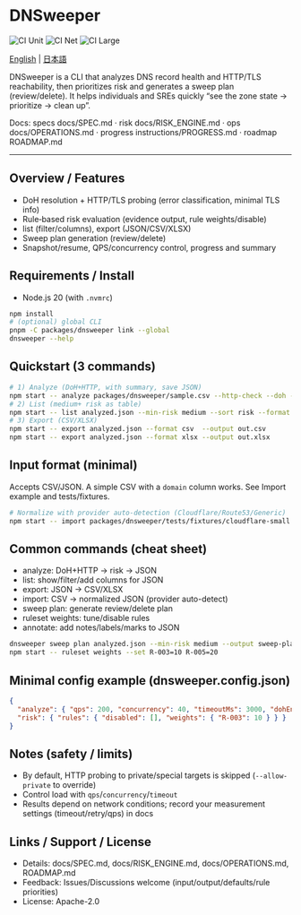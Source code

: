 # DNSweeper

![CI Unit](https://github.com/Kazu-dnssweeper/dnsweeper.ver2/actions/workflows/ci-unit.yml/badge.svg)
![CI Net](https://github.com/Kazu-dnssweeper/dnsweeper.ver2/actions/workflows/ci-net.yml/badge.svg)
![CI Large](https://github.com/Kazu-dnssweeper/dnsweeper.ver2/actions/workflows/ci-large.yml/badge.svg)

[English](README.en.md) | [日本語](README.md)

DNSweeper is a CLI that analyzes DNS record health and HTTP/TLS reachability, then prioritizes risk and generates a sweep plan (review/delete). It helps individuals and SREs quickly “see the zone state → prioritize → clean up”.

Docs: specs docs/SPEC.md · risk docs/RISK_ENGINE.md · ops docs/OPERATIONS.md · progress instructions/PROGRESS.md · roadmap ROADMAP.md

---

## Overview / Features
- DoH resolution + HTTP/TLS probing (error classification, minimal TLS info)
- Rule‑based risk evaluation (evidence output, rule weights/disable)
- list (filter/columns), export (JSON/CSV/XLSX)
- Sweep plan generation (review/delete)
- Snapshot/resume, QPS/concurrency control, progress and summary

## Requirements / Install
- Node.js 20 (with `.nvmrc`)
```sh
npm install
# (optional) global CLI
pnpm -C packages/dnsweeper link --global
dnsweeper --help
```

## Quickstart (3 commands)
```sh
# 1) Analyze (DoH+HTTP, with summary, save JSON)
npm start -- analyze packages/dnsweeper/sample.csv --http-check --doh --summary --output analyzed.json --pretty
# 2) List (medium+ risk as table)
npm start -- list analyzed.json --min-risk medium --sort risk --format table
# 3) Export (CSV/XLSX)
npm start -- export analyzed.json --format csv  --output out.csv
npm start -- export analyzed.json --format xlsx --output out.xlsx
```

## Input format (minimal)
Accepts CSV/JSON. A simple CSV with a `domain` column works. See Import example and tests/fixtures.
```sh
# Normalize with provider auto-detection (Cloudflare/Route53/Generic)
npm start -- import packages/dnsweeper/tests/fixtures/cloudflare-small.csv --pretty --output cf.json
```

## Common commands (cheat sheet)
- analyze: DoH+HTTP → risk → JSON
- list: show/filter/add columns for JSON
- export: JSON → CSV/XLSX
- import: CSV → normalized JSON (provider auto-detect)
- sweep plan: generate review/delete plan
- ruleset weights: tune/disable rules
- annotate: add notes/labels/marks to JSON
```sh
dnsweeper sweep plan analyzed.json --min-risk medium --output sweep-plan.json --format json
npm start -- ruleset weights --set R-003=10 R-005=20
```

## Minimal config example (dnsweeper.config.json)
```json
{
  "analyze": { "qps": 200, "concurrency": 40, "timeoutMs": 3000, "dohEndpoint": "https://dns.google/resolve" },
  "risk": { "rules": { "disabled": [], "weights": { "R-003": 10 } } }
}
```

## Notes (safety / limits)
- By default, HTTP probing to private/special targets is skipped (`--allow-private` to override)
- Control load with `qps`/`concurrency`/`timeout`
- Results depend on network conditions; record your measurement settings (timeout/retry/qps) in docs

## Links / Support / License
- Details: docs/SPEC.md, docs/RISK_ENGINE.md, docs/OPERATIONS.md, ROADMAP.md
- Feedback: Issues/Discussions welcome (input/output/defaults/rule priorities)
- License: Apache-2.0

